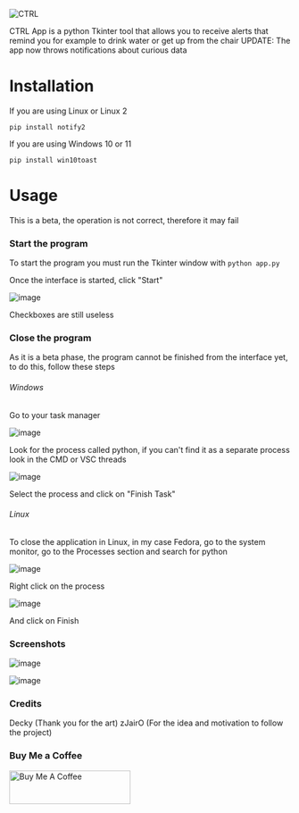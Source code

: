 ![CTRL](https://user-images.githubusercontent.com/85129357/138582981-1ccad591-7c8c-48e5-9e9b-53c8b9b8e62d.png)

CTRL App is a python Tkinter tool that allows you to receive alerts that remind you for example to drink water or get up from the chair
UPDATE: The app now throws notifications about curious data

# Installation
If you are using Linux or Linux 2

`pip install notify2`

If you are using Windows 10 or 11

`pip install win10toast`

# Usage

This is a beta, the operation is not correct, therefore it may fail

### Start the program

To start the program you must run the Tkinter window with
`python app.py`

Once the interface is started, click "Start"

![image](https://user-images.githubusercontent.com/85129357/138583237-32c1418d-88db-483e-bda9-628bb2040b77.png)

Checkboxes are still useless

### Close the program

As it is a beta phase, the program cannot be finished from the interface yet, to do this, follow these steps

###### Windows

Go to your task manager

![image](https://user-images.githubusercontent.com/85129357/138583275-fc8b630c-8657-41cf-ad4d-e9c102d29d77.png)

Look for the process called python, if you can't find it as a separate process look in the CMD or VSC threads

![image](https://user-images.githubusercontent.com/85129357/138583331-616196d7-c84c-464d-af23-66ceed543210.png)

Select the process and click on "Finish Task"

###### Linux

To close the application in Linux, in my case Fedora, go to the system monitor, go to the Processes section and search for python

![image](https://user-images.githubusercontent.com/85129357/138603293-635e4afa-8bfe-4219-b5b1-cfec658aa218.png)

Right click on the process

![image](https://user-images.githubusercontent.com/85129357/138603323-61ed926c-ac1a-4715-98dd-6cedbcf4aed1.png)

And click on Finish

### Screenshots

![image](https://user-images.githubusercontent.com/85129357/138583368-14f80036-a797-4748-84e5-6cc056ea00ee.png)

![image](https://user-images.githubusercontent.com/85129357/138583372-ecba3683-9b52-4f27-bf2c-72c6fff26e68.png)

### Credits

Decky (Thank you for the art)
zJairO (For the idea and motivation to follow the project)

### Buy Me a Coffee

<a href="https://www.buymeacoffee.com/jesusartz" target="_blank"><img src="https://cdn.buymeacoffee.com/buttons/v2/default-blue.png" alt="Buy Me A Coffee" style="height: 60px !important;width: 217px !important;" ></a>
